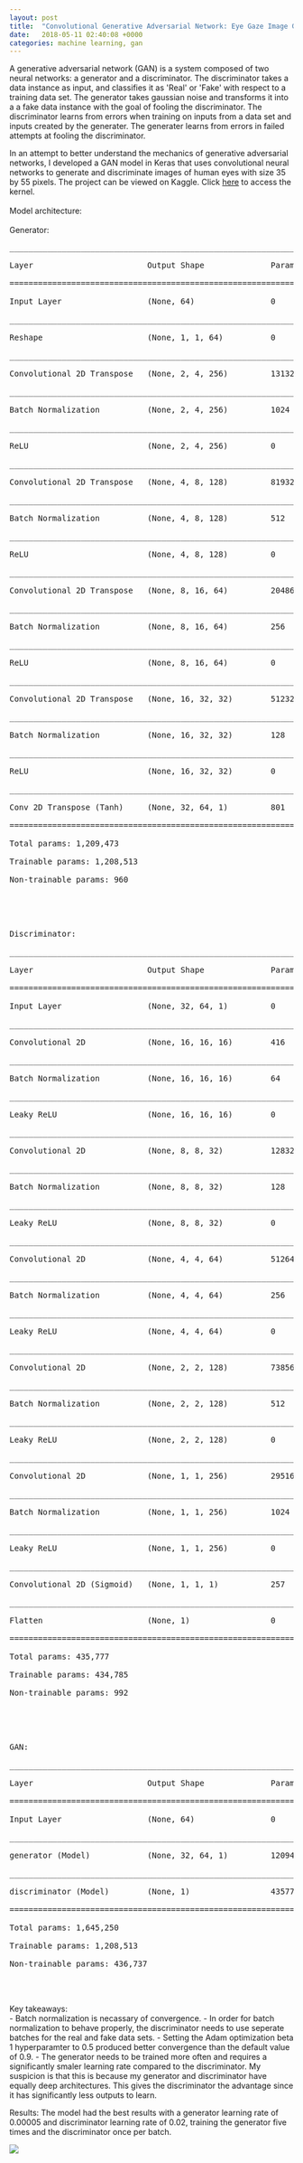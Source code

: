 ```yaml
---
layout: post
title:  "Convolutional Generative Adversarial Network: Eye Gaze Image Generator"
date:   2018-05-11 02:40:08 +0000
categories: machine learning, gan
---
```


<html>
    <body>
        <p>
    A generative adversarial network (GAN) is a system composed of two neural networks: a generator and a discriminator. The discriminator takes a data instance as input, and classifies it as 'Real' or 'Fake' with respect to a training data set. The generator takes gaussian noise and transforms it into a a fake data instance with the goal of fooling the discriminator. The discriminator learns from errors when training on inputs from a data set and inputs created by the generater. The generater learns from errors in failed attempts at fooling the discriminator.</p>
        <p>    
    In an attempt to better understand the mechanics of generative adversarial networks, I developed a GAN model in Keras that uses convolutional neural networks to generate and discriminate images of human eyes with size 35 by 55 pixels. The project can be viewed     on Kaggle. Click <a href="https://www.kaggle.com/emuccino/eyegaze-convolutional-gan/code">here</a> to access the kernel.<br>
<br>    
Model architecture:<br>
<br>
Generator:<br>
<pre>_________________________________________________________________<br>
Layer                        Output Shape              Param #   <br>
=================================================================<br>
Input Layer                  (None, 64)                0         <br>
_________________________________________________________________<br>
Reshape                      (None, 1, 1, 64)          0         <br>
_________________________________________________________________<br>
Convolutional 2D Transpose   (None, 2, 4, 256)         131328    <br>
_________________________________________________________________<br>
Batch Normalization          (None, 2, 4, 256)         1024      <br>
_________________________________________________________________<br>
ReLU                         (None, 2, 4, 256)         0         <br>
_________________________________________________________________<br>
Convolutional 2D Transpose   (None, 4, 8, 128)         819328    <br>
_________________________________________________________________<br>
Batch Normalization          (None, 4, 8, 128)         512       <br>
_________________________________________________________________<br>
ReLU                         (None, 4, 8, 128)         0         <br>
_________________________________________________________________<br>
Convolutional 2D Transpose   (None, 8, 16, 64)         204864    <br>
_________________________________________________________________<br>
Batch Normalization          (None, 8, 16, 64)         256       <br>
_________________________________________________________________<br>
ReLU                         (None, 8, 16, 64)         0         <br>
_________________________________________________________________<br>
Convolutional 2D Transpose   (None, 16, 32, 32)        51232     <br>
_________________________________________________________________<br>
Batch Normalization          (None, 16, 32, 32)        128       <br>
_________________________________________________________________<br>
ReLU                         (None, 16, 32, 32)        0         <br>
_________________________________________________________________<br>
Conv 2D Transpose (Tanh)     (None, 32, 64, 1)         801       <br>
=================================================================<br>
Total params: 1,209,473<br>
Trainable params: 1,208,513<br>
Non-trainable params: 960<br>
<br>
<br>
Discriminator:<br>
_________________________________________________________________<br>
Layer                        Output Shape              Param #   <br>
=================================================================<br>
Input Layer                  (None, 32, 64, 1)         0         <br>
_________________________________________________________________<br>
Convolutional 2D             (None, 16, 16, 16)        416       <br>
_________________________________________________________________<br>
Batch Normalization          (None, 16, 16, 16)        64        <br>
_________________________________________________________________<br>
Leaky ReLU                   (None, 16, 16, 16)        0         <br>
_________________________________________________________________<br>
Convolutional 2D             (None, 8, 8, 32)          12832     <br>
_________________________________________________________________<br>
Batch Normalization          (None, 8, 8, 32)          128       <br>
_________________________________________________________________<br>
Leaky ReLU                   (None, 8, 8, 32)          0         <br>
_________________________________________________________________<br>
Convolutional 2D             (None, 4, 4, 64)          51264     <br>
_________________________________________________________________<br>
Batch Normalization          (None, 4, 4, 64)          256       <br>
_________________________________________________________________<br>
Leaky ReLU                   (None, 4, 4, 64)          0         <br>
_________________________________________________________________<br>
Convolutional 2D             (None, 2, 2, 128)         73856     <br>
_________________________________________________________________<br>
Batch Normalization          (None, 2, 2, 128)         512       <br>
_________________________________________________________________<br>
Leaky ReLU                   (None, 2, 2, 128)         0         <br>
_________________________________________________________________<br>
Convolutional 2D             (None, 1, 1, 256)         295168    <br>
_________________________________________________________________<br>
Batch Normalization          (None, 1, 1, 256)         1024      <br>
_________________________________________________________________<br>
Leaky ReLU                   (None, 1, 1, 256)         0         <br>
_________________________________________________________________<br>
Convolutional 2D (Sigmoid)   (None, 1, 1, 1)           257       <br>
_________________________________________________________________<br>
Flatten                      (None, 1)                 0         <br>
=================================================================<br>
Total params: 435,777<br>
Trainable params: 434,785<br>
Non-trainable params: 992<br>
<br>
<br>
GAN:<br>
_________________________________________________________________<br>
Layer                        Output Shape              Param #   <br>
=================================================================<br>
Input Layer                  (None, 64)                0         <br>
_________________________________________________________________<br>
generator (Model)            (None, 32, 64, 1)         1209473   <br>
_________________________________________________________________<br>
discriminator (Model)        (None, 1)                 435777    <br>
=================================================================<br>
Total params: 1,645,250<br>
Trainable params: 1,208,513<br>
Non-trainable params: 436,737<br>
_________________________________________________________________<br></pre>
<br>
Key takeaways:<br>
- Batch normalization is necassary of convergence.
- In order for batch normalization to behave properly, the discriminator needs to use seperate batches for the real and fake data sets. 
- Setting the Adam optimization beta 1 hyperparamter to 0.5 produced better convergence than the default value of 0.9.
- The generator needs to be trained more often and requires a significantly smaler learning rate compared to the discriminator. My
  suspicion is that this is because my generator and discriminator have equally deep architectures. This gives the discriminator the
  advantage since it has significantly less outputs to learn.

Results:
The model had the best results with a generator learning rate of 0.00005 and discriminator learning rate of 0.02, training the generator five times and the discriminator once per batch.
        </p>
        <img src="/assets/gifs/eye_gan_generator2.gif">
    </body>
</html>
